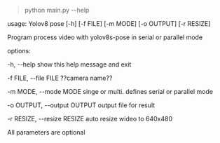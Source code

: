 > python main.py --help       

usage: Yolov8 pose [-h] [-f FILE] [-m MODE] [-o OUTPUT] [-r RESIZE]

Program process video with yolov8s-pose in serial or parallel mode

options:

-h, --help            show this help message and exit

-f FILE, --file FILE  ??camera name??

-m MODE, --mode MODE  singe or multi. defines serial or parallel mode

-o OUTPUT, --output OUTPUT  output file for result

-r RESIZE, --resize RESIZE  auto resize wideo to 640x480

All parameters are optional
